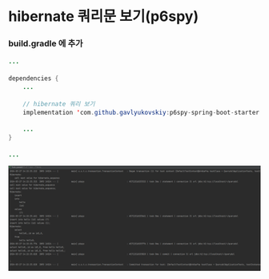 # hibernate 쿼리문 보기(p6spy)

### build.gradle 에 추가

```java
...

dependencies {
	...

	// hibernate 쿼리 보기
	implementation 'com.github.gavlyukovskiy:p6spy-spring-boot-starter:1.5.8'

	...
}

...
```

![image](../img/p6spy%20결과%20로그.png)
